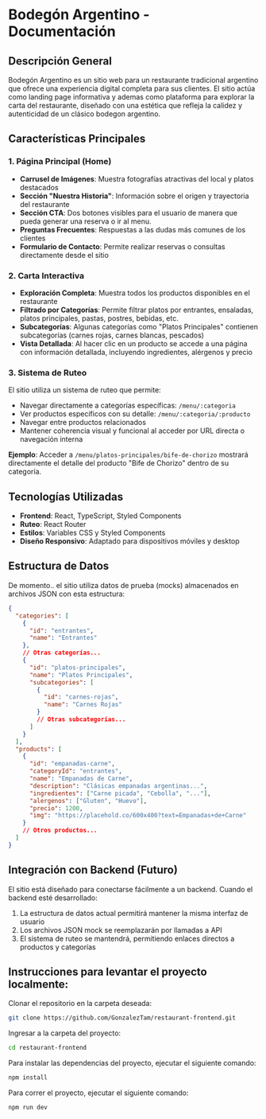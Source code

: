 # Bodegón Argentino - Documentación

## Descripción General

Bodegón Argentino es un sitio web para un restaurante tradicional argentino que ofrece una experiencia digital completa para sus clientes. El sitio actúa como landing page informativa y ademas como plataforma para explorar la carta del restaurante, diseñado con una estética que refleja la calidez y autenticidad de un clásico bodegon argentino.

## Características Principales

### 1. Página Principal (Home)

- **Carrusel de Imágenes**: Muestra fotografías atractivas del local y platos destacados
- **Sección "Nuestra Historia"**: Información sobre el origen y trayectoria del restaurante
- **Sección CTA**: Dos botones visibles para el usuario de manera que pueda generar una reserva o ir al menu.
- **Preguntas Frecuentes**: Respuestas a las dudas más comunes de los clientes
- **Formulario de Contacto**: Permite realizar reservas o consultas directamente desde el sitio

### 2. Carta Interactiva

- **Exploración Completa**: Muestra todos los productos disponibles en el restaurante
- **Filtrado por Categorías**: Permite filtrar platos por entrantes, ensaladas, platos principales, pastas, postres, bebidas, etc.
- **Subcategorías**: Algunas categorías como "Platos Principales" contienen subcategorías (carnes rojas, carnes blancas, pescados)
- **Vista Detallada**: Al hacer clic en un producto se accede a una página con información detallada, incluyendo ingredientes, alérgenos y precio

### 3. Sistema de Ruteo

El sitio utiliza un sistema de ruteo que permite:

- Navegar directamente a categorías específicas: `/menu/:categoria`
- Ver productos específicos con su detalle: `/menu/:categoria/:producto`
- Navegar entre productos relacionados
- Mantener coherencia visual y funcional al acceder por URL directa o navegación interna

**Ejemplo**: Acceder a `/menu/platos-principales/bife-de-chorizo` mostrará directamente el detalle del producto "Bife de Chorizo" dentro de su categoría.

## Tecnologías Utilizadas

- **Frontend**: React, TypeScript, Styled Components
- **Ruteo**: React Router
- **Estilos**: Variables CSS y Styled Components
- **Diseño Responsivo**: Adaptado para dispositivos móviles y desktop

## Estructura de Datos

De momento.. el sitio utiliza datos de prueba (mocks) almacenados en archivos JSON con esta estructura:

```json
{
  "categories": [
    {
      "id": "entrantes",
      "name": "Entrantes"
    },
    // Otras categorías...
    {
      "id": "platos-principales",
      "name": "Platos Principales",
      "subcategories": [
        {
          "id": "carnes-rojas",
          "name": "Carnes Rojas"
        }
        // Otras subcategorías...
      ]
    }
  ],
  "products": [
    {
      "id": "empanadas-carne",
      "categoryId": "entrantes",
      "name": "Empanadas de Carne",
      "description": "Clásicas empanadas argentinas...",
      "ingredientes": ["Carne picada", "Cebolla", "..."],
      "alergenos": ["Gluten", "Huevo"],
      "precio": 1200,
      "img": "https://placehold.co/600x400?text=Empanadas+de+Carne"
    }
    // Otros productos...
  ]
}
```

## Integración con Backend (Futuro)

El sitio está diseñado para conectarse fácilmente a un backend. Cuando el backend esté desarrollado:

1. La estructura de datos actual permitirá mantener la misma interfaz de usuario
2. Los archivos JSON mock se reemplazarán por llamadas a API
3. El sistema de ruteo se mantendrá, permitiendo enlaces directos a productos y categorías

## Instrucciones para levantar el proyecto localmente:

Clonar el repositorio en la carpeta deseada:

```bash
git clone https://github.com/GonzalezTam/restaurant-frontend.git
```

Ingresar a la carpeta del proyecto:

```bash
cd restaurant-frontend
```

Para instalar las dependencias del proyecto, ejecutar el siguiente comando:

```bash
npm install
```

Para correr el proyecto, ejecutar el siguiente comando:

```bash
npm run dev
```
